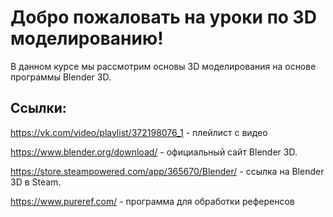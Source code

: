 

# Добро пожаловать на уроки по 3D моделированию!

В данном курсе мы рассмотрим основы 3D моделирования на основе программы Blender 3D.


Ссылки:
----------------------------------------------------------------------
https://vk.com/video/playlist/372198076_1 - плейлист с видео


https://www.blender.org/download/ - официальный сайт Blender 3D.

https://store.steampowered.com/app/365670/Blender/ - ссылка на Blender 3D в Steam.

https://www.pureref.com/ - программа для обработки референсов

